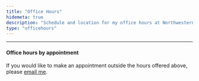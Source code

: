 ```yaml
---
title: "Office Hours"
hidemeta: true
description: "Schedule and location for my office hours at Northwestern University."
type: "officehours"
---
```


--- 
#### Office hours by appointment

If you would like to make an appointment outside the hours offered above, please [email me](cdavis@u.northestern.edu).
